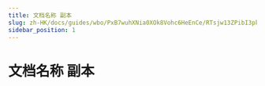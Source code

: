 ```yaml
---
title: 文档名称 副本
slug: zh-HK/docs/guides/wbo/PxB7wuhXNia0XOk8Vohc6HeEnCe/RTsjw13ZPibI3pkpluWcTzWEnkc
sidebar_position: 1
---
```



# 文档名称 副本


